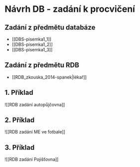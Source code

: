 # Návrh DB - zadání k procvičení

## Zadání z předmětu databáze
- [[DBS-pisemka1_1]]
- [[DBS-pisemka1_2]]
- [[DBS-pisemka1_3]]

## Zadání z předmětu RDB
- [[RDB_zkouska_2014-spanek|lékař]]
## 1. Příklad
![[RDB zadání autopůjčovna]]
## 2. Příklad
![[RDB zadání ME ve fotbale]]

## 3. Příklad 
![[RDB zadání Pojišťovna]]